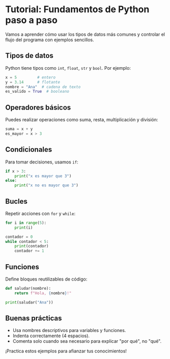 # Tutorial: Fundamentos de Python paso a paso

Vamos a aprender cómo usar los tipos de datos más comunes y controlar el flujo del programa con ejemplos sencillos.

## Tipos de datos

Python tiene tipos como `int`, `float`, `str` y `bool`. Por ejemplo:

```python
x = 5         # entero
y = 3.14      # flotante
nombre = "Ana"  # cadena de texto
es_valido = True  # booleano
```

## Operadores básicos

Puedes realizar operaciones como suma, resta, multiplicación y división:

```python
suma = x + y
es_mayor = x > 3
```

## Condicionales

Para tomar decisiones, usamos `if`:

```python
if x > 3:
    print("x es mayor que 3")
else:
    print("x no es mayor que 3")
```

## Bucles

Repetir acciones con `for` y `while`:

```python
for i in range(5):
    print(i)

contador = 0
while contador < 5:
    print(contador)
    contador += 1
```

## Funciones

Define bloques reutilizables de código:

```python
def saludar(nombre):
    return f"Hola, {nombre}!"

print(saludar("Ana"))
```

## Buenas prácticas

- Usa nombres descriptivos para variables y funciones.
- Indenta correctamente (4 espacios).
- Comenta solo cuando sea necesario para explicar "por qué", no "qué".

¡Practica estos ejemplos para afianzar tus conocimientos!
